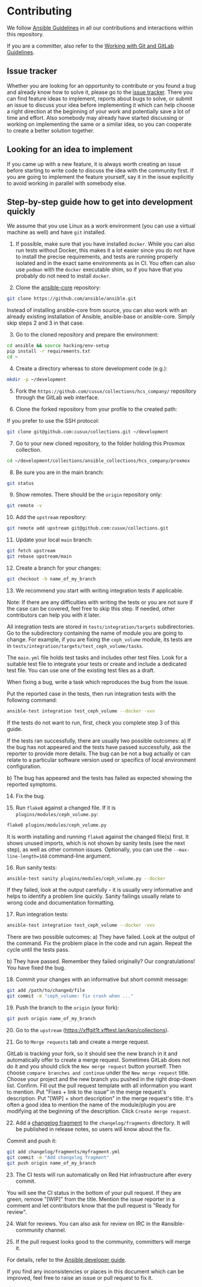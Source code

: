 # Contributing

We follow [Ansible Guidelines](https://link_to_be_provided) in all our contributions and interactions within this repository.

If you are a committer, also refer to the [Working with Git and GitLab Guidelines](https://link_to_be_provided).

## Issue tracker

Whether you are looking for an opportunity to contribute or you found a bug and already know how to solve it, please go to the [issue tracker](https://github.com/cusux/collections/hcs_company/issues).
There you can find feature ideas to implement, reports about bugs to solve, or submit an issue to discuss your idea before implementing it which can help choose a right direction at the beginning of your work and potentially save a lot of time and effort.
Also somebody may already have started discussing or working on implementing the same or a similar idea,
so you can cooperate to create a better solution together.

## Looking for an idea to implement

If you came up with a new feature, it is always worth creating an issue before starting to write code to discuss the idea with the community first.
If you are going to implement the feature yourself, say it in the issue explicitly to avoid working in parallel with somebody else.

## Step-by-step guide how to get into development quickly

We assume that you use Linux as a work environment (you can use a virtual machine as well) and have `git` installed.

1. If possible, make sure that you have installed `docker`. While you can also run tests without Docker, this makes it a lot easier since you do not have to install the precise requirements, and tests are running properly isolated and in the exact same environments as in CI. You often can also use `podman` with the `docker` executable shim, so if you have that you probably do not need to install `docker`.

2. Clone the [ansible-core](https://github.com/ansible/ansible) repository:

```bash
git clone https://github.com/ansible/ansible.git
```

Instead of installing ansible-core from source, you can also work with an already existing installation of Ansible, ansible-base or ansible-core. Simply skip steps 2 and 3 in that case.

3. Go to the cloned repository and prepare the environment:

```bash
cd ansible && source hacking/env-setup
pip install -r requirements.txt
cd ~
```

4. Create a directory whereas to store development code (e.g.):

```bash
mkdir -p ~/development
```

5. Fork the `https://github.com/cusux/collections/hcs_company/` repository through the GitLab web interface.

6. Clone the forked repository from your profile to the created path:

If you prefer to use the SSH protocol:

```bash
git clone git@github.com:cusux/collections.git ~/development
```

7. Go to your new cloned repository, to the folder holding this Proxmox collection.

```bash
cd ~/development/collections/ansible_collections/hcs_company/proxmox
```

8. Be sure you are in the main branch:

```bash
git status
```

9. Show remotes. There should be the `origin` repository only:

```bash
git remote -v
```

10. Add the `upstream` repository:

```bash
git remote add upstream git@github.com:cusux/collections.git
```

11. Update your local `main` branch:

```bash
git fetch upstream
git rebase upstream/main
```

12. Create a branch for your changes:

```bash
git checkout -b name_of_my_branch
```

13. We recommend you start with writing integration tests if applicable.

Note: If there are any difficulties with writing the tests or you are not sure if the case can be covered, feel free to skip this step.
If needed, other contributors can help you with it later.

All integration tests are stored in `tests/integration/targets` subdirectories.
Go to the subdirectory containing the name of module you are going to change.
For example, if you are fixing the `ceph_volume` module, its tests are in `tests/integration/targets/test_ceph_volume/tasks`.

The `main.yml` file holds test tasks and includes other test files.
Look for a suitable test file to integrate your tests or create and include a dedicated test file.
You can use one of the existing test files as a draft.

When fixing a bug, write a task which reproduces the bug from the issue.

Put the reported case in the tests, then run integration tests with the following command:

```bash
ansible-test integration test_ceph_volume --docker -vvv
```

If the tests do not want to run, first, check you complete step 3 of this guide.

If the tests ran successfully, there are usually two possible outcomes:
a) If the bug has not appeared and the tests have passed successfully, ask the reporter to provide more details. The bug can be not a bug actually or can relate to a particular software version used or specifics of local environment configuration.

b) The bug has appeared and the tests has failed as expected showing the reported symptoms.

14. Fix the bug.

15. Run `flake8` against a changed file. If it is `plugins/modules/ceph_volume.py`:

```bash
flake8 plugins/modules/ceph_volume.py
```

It is worth installing and running `flake8` against the changed file(s) first.
It shows unused imports, which is not shown by sanity tests (see the next step), as well as other common issues.
Optionally, you can use the `--max-line-length=160` command-line argument.

16. Run sanity tests:

```bash
ansible-test sanity plugins/modules/ceph_volume.py --docker
```

If they failed, look at the output carefully - it is usually very informative and helps to identify a problem line quickly.
Sanity failings usually relate to wrong code and documentation formatting.

17. Run integration tests:

```bash
ansible-test integration test_ceph_volume --docker -vvv
```

There are two possible outcomes:
a) They have failed. Look at the output of the command.
Fix the problem place in the code and run again.
Repeat the cycle until the tests pass.

b) They have passed. Remember they failed originally? Our congratulations! You have fixed the bug.

18. Commit your changes with an informative but short commit message:

```bash
git add /path/to/changed/file
git commit -m "ceph_volume: fix crash when ..."
```

19. Push the branch to the `origin` (your fork):

```bash
git push origin name_of_my_branch
```

20. Go to the `upstream` (https://xffgit1t.xfftest.lan/kpn/collections).

21. Go to `Merge requests` tab and create a merge request.

GitLab is tracking your fork, so it should see the new branch in it and automatically offer
to create a merge request. Sometimes GitLab does not do it and you should click the `New merge request` button yourself.
Then choose `compare branches and continue` under the `New merge request` title.
Choose your project and the new branch you pushed in the right drop-down list.
Confirm. Fill out the pull request template with all information you want to mention.
Put "Fixes + link to the issue" in the merge request's description.
Put "[WIP] + short description" in the merge request's title. It's often a good idea to mention the name of the module/plugin you are modifying at the beginning of the description.
Click `Create merge request`.

22. Add a [changelog fragment](https://docs.ansible.com/ansible/devel/community/development_process.html#changelogs) to the `changelog/fragments` directory. It will be published in release notes, so users will know about the fix.

Commit and push it:

```bash
git add changelog/fragments/myfragment.yml
git commit -m "Add changelog fragment"
git push origin name_of_my_branch
```

23. The CI tests will run automatically on Red Hat infrastructure after every commit.

You will see the CI status in the bottom of your pull request.
If they are green, remove "[WIP]" from the title. Mention the issue reporter in a comment and let contributors know that the pull request is "Ready for review".

24. Wait for reviews. You can also ask for review on IRC in the #ansible-community channel.

25. If the pull request looks good to the community, committers will merge it.

For details, refer to the [Ansible developer guide](https://docs.ansible.com/ansible/latest/dev_guide/index.html).

If you find any inconsistencies or places in this document which can be improved, feel free to raise an issue or pull request to fix it.
